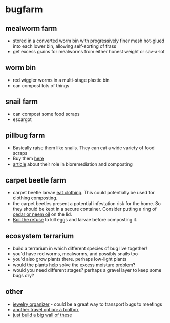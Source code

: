 # bugfarm

## mealworm farm
* stored in a converted worm bin with progressively finer mesh hot-glued into each lower bin, allowing self-sorting of frass
* get excess grains for mealworms from either honest weight or sav-a-lot

## worm bin
* red wiggler worms in a multi-stage plastic bin
* can compost lots of things

## snail farm
* can compost some food scraps
* escargot

## pillbug farm
* Basically raise them like snails.  They can eat a wide variety of food scraps
* Buy them [here](http://shop.bugsincyberspace.com/Sow-Bugs-Gray-Porcellio-15-ct-bic700.htm)
* [article](https://www.naturalnews.com/049190_rollie_pollies_heavy_metals_soil_remediation.html) about their role in bioremediation and composting

## carpet beetle farm
* carpet beetle larvae [eat clothing](http://greatgrayowlpc.com.websitematic.ca/files/resized/18917/cropped/870;489;894c4e9b73155745bb4b69b143568dc812feee79.jpg). This could potentially be used for clothing composting.
* the carpet beetles present a potential infestation risk for the home. So they should be kept in a secure container.  Consider putting a ring of [cedar or neem oil](https://www.homeremedyhacks.com/11-easy-ways-get-rid-of-carpet-beetles/) on the lid.
* [Boil the refuse](https://www.wikihow.com/Get-Rid-of-Carpet-Beetles) to kill eggs and larvae before composting it.


## ecosystem terrarium
* build a terrarium in which different species of bug live together!
* you'd have red worms, mealworms, and possibly snails too
* you'd also grow plants there. perhaps low-light plants
* would the plants help solve the excess moisture problem?
* would you need different stages? perhaps a gravel layer to keep some bugs dry?

## other
* [jewelry organizer](https://www.amazon.com/Organizer-Container-Removable-Dividers-Transparent/dp/B01NBLOXEC/ref=pd_sim_201_3?_encoding=UTF8&pd_rd_i=B01NBLOXEC&pd_rd_r=CZQJ6PCX6A5F0XHRT9B1&pd_rd_w=aFzRF&pd_rd_wg=NtFqY&psc=1&refRID=CZQJ6PCX6A5F0XHRT9B1) - could be a great way to transport bugs to meetings
* [another travel option: a toolbox](https://www.amazon.com/Plano-Molding-1372-30-2-Utility-Organizers/dp/B000I1HDYW/ref=sr_1_9?ie=UTF8&qid=1500264606&sr=8-9&keywords=30+drawer+organizer)
* [just build a big wall of these](https://www.amazon.com/Sterilite-23608006-Medium-Modular-Drawers/dp/B00KL7VT0W/ref=sr_1_2?ie=UTF8&qid=1500265270&sr=8-2&keywords=modular+organizer+drawer)
